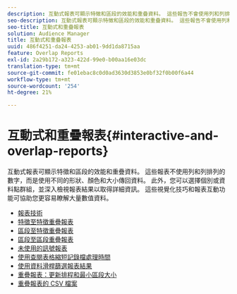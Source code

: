 ```yaml
---
description: 互動式報表可顯示特徵和區段的效能和重疊資料。 這些報告不會使用列和列排列的數字，而是會使用不同的形狀、顏色和大小傳回資料。 此外，您可以選擇個別或資料點群組，並深入檢視報表結果以取得詳細資訊。 這些視覺化技巧和報表互動功能可協助您更容易瞭解大量數值資料。
seo-description: 互動式報表可顯示特徵和區段的效能和重疊資料。 這些報告不會使用列和列排列的數字，而是會使用不同的形狀、顏色和大小傳回資料。 此外，您可以選擇個別或資料點群組，並深入檢視報表結果以取得詳細資訊。 這些視覺化技巧和報表互動功能可協助您更容易瞭解大量數值資料。
seo-title: 互動式和重疊報表
solution: Audience Manager
title: 互動式和重疊報表
uuid: 486f4251-da24-4253-ab01-9dd1da8715aa
feature: Overlap Reports
exl-id: 2a29b172-a323-422d-99e0-b00aa16e03dc
translation-type: tm+mt
source-git-commit: fe01ebac8c0d0ad3630d3853e0bf32f0b00f6a44
workflow-type: tm+mt
source-wordcount: '254'
ht-degree: 21%

---
```


# 互動式和重疊報表{#interactive-and-overlap-reports}

互動式報表可顯示特徵和區段的效能和重疊資料。 這些報表不使用列和列排列的數字，而是使用不同的形狀、顏色和大小傳回資料。 此外，您可以選擇個別或資料點群組，並深入檢視報表結果以取得詳細資訊。 這些視覺化技巧和報表互動功能可協助您更容易瞭解大量數值資料。

+ [報表技術](interactive-report-technology.md)
+ [特徵至特徵重疊報表](trait-trait-overlap-report.md)
+ [區段至特徵重疊報表](segment-trait-overlap-report.md)
+ [區段至區段重疊報表](segment-segment-overlap-report.md)
+ [未使用的訊號報表](unused-signals.md)
+ [使用查閱表格縮短記錄檔處理時間](lookup-tables.md)
+ [使用資料滑桿篩選報表結果](data-sliders.md)
+ [重疊報表：更新排程和最小區段大小](overlap-minimum-segment-size.md)
+ [重疊報表的 CSV 檔案](overlap-csv-files.md)

<!-- 

c_dynamic_reports.xml

 -->
